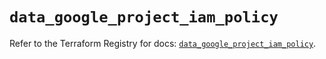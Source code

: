 # `data_google_project_iam_policy`

Refer to the Terraform Registry for docs: [`data_google_project_iam_policy`](https://registry.terraform.io/providers/hashicorp/google-beta/5.36.0/docs/data-sources/google_project_iam_policy).

